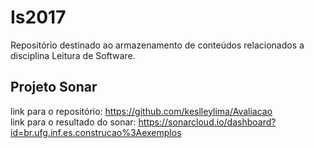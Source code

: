 # Is2017
Repositório destinado ao armazenamento de conteúdos relacionados a disciplina Leitura de Software.


## Projeto Sonar
link para o repositório: https://github.com/keslleylima/Avaliacao  
link para o resultado do sonar: https://sonarcloud.io/dashboard?id=br.ufg.inf.es.construcao%3Aexemplos
